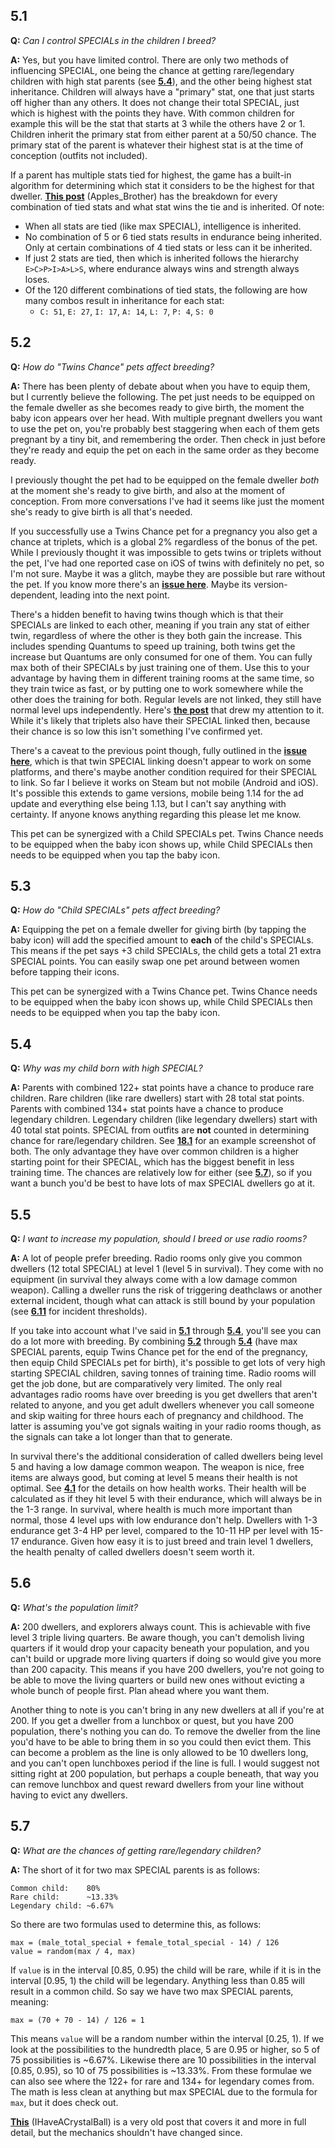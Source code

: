 ## 5.1

**Q:** *Can I control SPECIALs in the children I breed?*

**A:** Yes, but you have limited control. There are only two methods of influencing SPECIAL, one being the chance at getting rare/legendary children with high stat parents (see **[5.4](#54)**), and the other being highest stat inheritance. Children will always have a "primary" stat, one that just starts off higher than any others. It does not change their total SPECIAL, just which is highest with the points they have. With common children for example this will be the stat that starts at 3 while the others have 2 or 1. Children inherit the primary stat from either parent at a 50/50 chance. The primary stat of the parent is whatever their highest stat is at the time of conception (outfits not included).

If a parent has multiple stats tied for highest, the game has a built-in algorithm for determining which stat it considers to be the highest for that dweller. **[This post](https://en.reddit.com/r/foshelter/comments/10e6k4o/proficiency_stat_of_baby/)** (Apples_Brother) has the breakdown for every combination of tied stats and what stat wins the tie and is inherited. Of note:

- When all stats are tied (like max SPECIAL), intelligence is inherited.
- No combination of 5 or 6 tied stats results in endurance being inherited. Only at certain combinations of 4 tied stats or less can it be inherited.
- If just 2 stats are tied, then which is inherited follows the hierarchy `E>C>P>I>A>L>S`, where endurance always wins and strength always loses.
- Of the 120 different combinations of tied stats, the following are how many combos result in inheritance for each stat:
    - `C: 51`, `E: 27`, `I: 17`, `A: 14`, `L: 7`, `P: 4`, `S: 0`

## 5.2

**Q:** *How do "Twins Chance" pets affect breeding?*

**A:** There has been plenty of debate about when you have to equip them, but I currently believe the following. The pet just needs to be equipped on the female dweller as she becomes ready to give birth, the moment the baby icon appears over her head. With multiple pregnant dwellers you want to use the pet on, you're probably best staggering when each of them gets pregnant by a tiny bit, and remembering the order. Then check in just before they're ready and equip the pet on each in the same order as they become ready.

I previously thought the pet had to be equipped on the female dweller *both* at the moment she's ready to give birth, and also at the moment of conception. From more conversations I've had it seems like just the moment she's ready to give birth is all that's needed.

If you successfully use a Twins Chance pet for a pregnancy you also get a chance at triplets, which is a global 2% regardless of the bonus of the pet. While I previously thought it was impossible to gets twins or triplets without the pet, I've had one reported case on iOS of twins with definitely no pet, so I'm not sure. Maybe it was a glitch, maybe they are possible but rare without the pet. If you know more there's an **[issue here](https://github.com/therabidsquirel/The-Fallout-Shelter-FAQ/issues/6)**. Maybe its version-dependent, leading into the next point.

There's a hidden benefit to having twins though which is that their SPECIALs are linked to each other, meaning if you train any stat of either twin, regardless of where the other is they both gain the increase. This includes spending Quantums to speed up training, both twins get the increase but Quantums are only consumed for one of them. You can fully max both of their SPECIALs by just training one of them. Use this to your advantage by having them in different training rooms at the same time, so they train twice as fast, or by putting one to work somewhere while the other does the training for both. Regular levels are not linked, they still have normal level ups independently. Here's **[the post](https://en.reddit.com/r/fallout_shelter/comments/o5zb09/til_about_twins/)** that drew my attention to it. While it's likely that triplets also have their SPECIAL linked then, because their chance is so low this isn't something I've confirmed yet.

There's a caveat to the previous point though, fully outlined in the **[issue here](https://github.com/therabidsquirel/The-Fallout-Shelter-FAQ/issues/4)**, which is that twin SPECIAL linking doesn't appear to work on some platforms, and there's maybe another condition required for their SPECIAL to link. So far I believe it works on Steam but not mobile (Android and iOS). It's possible this extends to game versions, mobile being 1.14 for the ad update and everything else being 1.13, but I can't say anything with certainty. If anyone knows anything regarding this please let me know.

This pet can be synergized with a Child SPECIALs pet. Twins Chance needs to be equipped when the baby icon shows up, while Child SPECIALs then needs to be equipped when you tap the baby icon.

## 5.3

**Q:** *How do "Child SPECIALs" pets affect breeding?*

**A:** Equipping the pet on a female dweller for giving birth (by tapping the baby icon) will add the specified amount to **each** of the child's SPECIALs. This means if the pet says +3 child SPECIALs, the child gets a total 21 extra SPECIAL points. You can easily swap one pet around between women before tapping their icons.

This pet can be synergized with a Twins Chance pet. Twins Chance needs to be equipped when the baby icon shows up, while Child SPECIALs then needs to be equipped when you tap the baby icon.

## 5.4

**Q:** *Why was my child born with high SPECIAL?*

**A:** Parents with combined 122+ stat points have a chance to produce rare children. Rare children (like rare dwellers) start with 28 total stat points. Parents with combined 134+ stat points have a chance to produce legendary children. Legendary children (like legendary dwellers) start with 40 total stat points. SPECIAL from outfits are **not** counted in determining chance for rare/legendary children. See **[18.1](https://github.com/therabidsquirel/The-Fallout-Shelter-FAQ/wiki/Section-18:-Screenshots#181)** for an example screenshot of both. The only advantage they have over common children is a higher starting point for their SPECIAL, which has the biggest benefit in less training time. The chances are relatively low for either (see **[5.7](#57)**), so if you want a bunch you'd be best to have lots of max SPECIAL dwellers go at it.

## 5.5

**Q:** *I want to increase my population, should I breed or use radio rooms?*

**A:** A lot of people prefer breeding. Radio rooms only give you common dwellers (12 total SPECIAL) at level 1 (level 5 in survival). They come with no equipment (in survival they always come with a low damage common weapon). Calling a dweller runs the risk of triggering deathclaws or another external incident, though what can attack is still bound by your population (see **[6.11](https://github.com/therabidsquirel/The-Fallout-Shelter-FAQ/wiki/Section-6:-Incidents#611)** for incident thresholds).

If you take into account what I've said in **[5.1](#51)** through **[5.4](#54)**, you'll see you can do a lot more with breeding. By combining **[5.2](#52)** through **[5.4](#54)** (have max SPECIAL parents, equip Twins Chance pet for the end of the pregnancy, then equip Child SPECIALs pet for birth), it's possible to get lots of very high starting SPECIAL children, saving tonnes of training time. Radio rooms will get the job done, but are comparatively very limited. The only real advantages radio rooms have over breeding is you get dwellers that aren't related to anyone, and you get adult dwellers whenever you call someone and skip waiting for three hours each of pregnancy and childhood. The latter is assuming you've got signals waiting in your radio rooms though, as the signals can take a lot longer than that to generate.

In survival there's the additional consideration of called dwellers being level 5 and having a low damage common weapon. The weapon is nice, free items are always good, but coming at level 5 means their health is not optimal. See **[4.1](https://github.com/therabidsquirel/The-Fallout-Shelter-FAQ/wiki/Section-4:-Dweller-Happiness-and-Health#41)** for the details on how health works. Their health will be calculated as if they hit level 5 with their endurance, which will always be in the 1-3 range. In survival, where health is much more important than normal, those 4 level ups with low endurance don't help. Dwellers with 1-3 endurance get 3-4 HP per level, compared to the 10-11 HP per level with 15-17 endurance. Given how easy it is to just breed and train level 1 dwellers, the health penalty of called dwellers doesn't seem worth it.

## 5.6

**Q:** *What's the population limit?*

**A:** 200 dwellers, and explorers always count. This is achievable with five level 3 triple living quarters. Be aware though, you can't demolish living quarters if it would drop your capacity beneath your population, and you can't build or upgrade more living quarters if doing so would give you more than 200 capacity. This means if you have 200 dwellers, you're not going to be able to move the living quarters or build new ones without evicting a whole bunch of people first. Plan ahead where you want them.

Another thing to note is you can't bring in any new dwellers at all if you're at 200. If you get a dweller from a lunchbox or quest, but you have 200 population, there's nothing you can do. To remove the dweller from the line you'd have to be able to bring them in so you could then evict them. This can become a problem as the line is only allowed to be 10 dwellers long, and you can't open lunchboxes period if the line is full. I would suggest not sitting right at 200 population, but perhaps a couple beneath, that way you can remove lunchbox and quest reward dwellers from your line without having to evict any dwellers.

## 5.7

**Q:** *What are the chances of getting rare/legendary children?*

**A:** The short of it for two max SPECIAL parents is as follows:

    Common child:    80%
    Rare child:      ~13.33%
    Legendary child: ~6.67%

So there are two formulas used to determine this, as follows:

    max = (male_total_special + female_total_special - 14) / 126
    value = random(max / 4, max)

If `value` is in the interval [0.85, 0.95) the child will be rare, while if it is in the interval [0.95, 1) the child will be legendary. Anything less than 0.85 will result in a common child. So say we have two max SPECIAL parents, meaning:

    max = (70 + 70 - 14) / 126 = 1

This means `value` will be a random number within the interval [0.25, 1). If we look at the possibilities to the hundredth place, 5 are 0.95 or higher, so 5 of 75 possibilities is ~6.67%. Likewise there are 10 possibilities in the interval [0.85, 0.95), so 10 of 75 possibilities is ~13.33%. From these formulae we can also see where the 122+ for rare and 134+ for legendary comes from. The math is less clean at anything but max SPECIAL due to the formula for `max`, but it does check out.

**[This](https://www.reddit.com/r/foshelter/comments/3jdiao/special_inheritance_and_super_children_vaulttec/)** (IHaveACrystalBall) is a very old post that covers it and more in full detail, but the mechanics shouldn't have changed since.